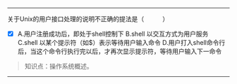 ---
关于Unix的用户接口处理的说明不正确的提法是（　　　）
- [x] A.用户注册成功后，即处于shell控制下 B.shell 以交互方式为用户服务 C.shell 以某个提示符（如$）表示等待用户输入命令
D.用户打入shell命令行后，当这个命令行执行完以后，才再次显示提示符，等待用户输入下一命令

> 知识点：操作系统概述。

---
